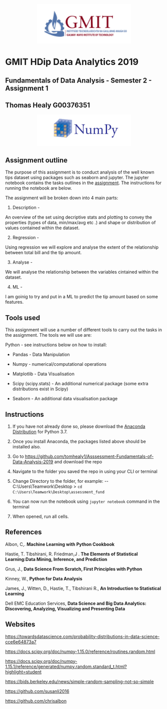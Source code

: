 <p align="center">
<img src="https://github.com/tomhealy1/Numpy-random/blob/master/images/gmit.PNG" width="300"/>
</p>


# GMIT HDip Data Analytics 2019

## Fundamentals of Data Analysis -  Semester 2 - Assignment 1
## Thomas Healy G00376351


<p align="center">
<img src="https://github.com/tomhealy1/Numpy-random/blob/master/images/numpya.PNG" alt="are you checking my markdown is working :-)" width="300" />
</p>



## Assignment outline
The purpose of this assignment is to conduct analysis of the well known tips dataset using packages such as seaborn and jupyter. The jupyter notebook contains the tasks outlines in the [assignment](https://github.com/tomhealy1/Asssessment-Fundamentals-of-Data-Analysis-2019/blob/master/Data_Analytics_Fund_Sem2_2019_Assignment.pdf). The instructions for running the notebook are below.

The assignment will be broken down into 4 main parts:

1. Description - 

An overview of the set using decriptive stats and plotting to convey the properties (types of data, min/max/avg etc .) and shape or distribution of values contained within the dataset.

2. Regression - 

Using regression we will explore and analyse the extent of the relationship between total bill and the tip amount.

3. Analyse - 

We will analyse the relationship between the variables cintained within the dataset. 

4. ML - 

I am goinig to try and put in a ML to predict the tip amount based on some features.

## Tools used

This assignment will use a number of different tools to carry out the tasks in the assignment. The tools we will use are:

Python - see instructions below on how to install:

* Pandas - Data Manipulation

* Numpy - numerical/computational operations

* Matplotlib - Data Visualisation

* Scipy (scipy.stats) - An additional numerical package (some extra distributions exist in Scipy)

* Seaborn - An additional data visualisation package

## Instructions

1. If you have not already done so, please download the [Anaconda Distribution](https://www.anaconda.com/distribution) for Python 3.7.

2. Once you install Anaconda, the packages listed above should be installed also.

3. Go to https://github.com/tomhealy1/Asssessment-Fundamentals-of-Data-Analysis-2019 and download the repo

4. Navigate to the folder you saved the repo in using your CLI or terminal

5. Change Directory to the folder, for example:
-- C:\Users\Teamwork\Desktop > ```cd C:\Users\Teamwork\Desktop\assessment_fund```

6. You can now run the notebook using ```jupyter notebook``` command in the terminal

7. When opened, run all cells.


## References
Albon, C,. __Machine Learning with Python Cookbook__

Hastie, T. Tibshirani, R. Friedman,J . __The Elements of Statistical Learning:Data Mining, Inference, and Prediction__

Grus, J., __Data Science From Scratch, First Principles with Python__

Kinney, W., __Python for Data Analysis__

James, J., Witten, D., Hastie, T., Tibshirani R., __An Introduction to Statistical Learning__

Dell EMC Education Services, __Data Science and Big Data Analytics: Discovering, Analyzing, Visualizing and Presenting Data__

## Websites
https://towardsdatascience.com/probability-distributions-in-data-science-cce6e64873a7

https://docs.scipy.org/doc/numpy-1.15.0/reference/routines.random.html

https://docs.scipy.org/doc/numpy-1.15.1/reference/generated/numpy.random.standard_t.html?highlight=student

https://bids.berkeley.edu/news/simple-random-sampling-not-so-simple

https://github.com/susanli2016

https://github.com/chrisalbon

